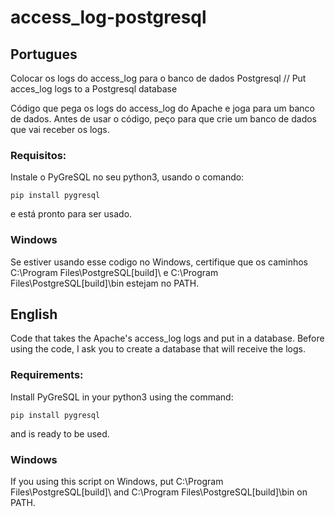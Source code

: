 # access_log-postgresql

## Portugues
Colocar os logs do access_log para o banco de dados Postgresql // Put acces_log logs to a Postgresql database

Código que pega os logs do access_log do Apache e joga para um banco de dados.
Antes de usar o código, peço para que crie um banco de dados que vai receber os logs.

### Requisitos:
Instale o PyGreSQL no seu python3, usando o comando:


```
pip install pygresql
```


e está pronto para ser usado.

### Windows
Se estiver usando esse codigo no Windows, certifique que os caminhos C:\Program Files\PostgreSQL\[build]\ e C:\Program Files\PostgreSQL\[build]\bin estejam no PATH.

## English
Code that takes the Apache's access_log logs and put in a database.
Before using the code, I ask you to create a database that will receive the logs.

### Requirements:
Install PyGreSQL in your python3 using the command:


```
pip install pygresql
```


and is ready to be used.

### Windows
If you using this script on Windows, put C:\Program Files\PostgreSQL\[build]\ and C:\Program Files\PostgreSQL\[build]\bin on PATH.
